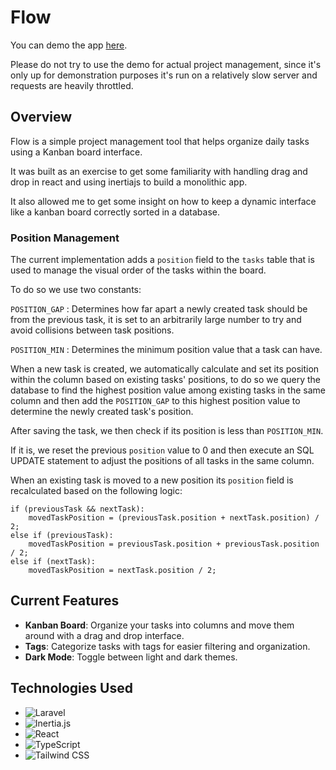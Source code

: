 # Flow

You can demo the app [here](https://flow-app-vamzl.ondigitalocean.app/).

Please do not try to use the demo for actual project management, since it's only up for demonstration purposes it's run on a
relatively slow server and requests are heavily throttled.

## Overview

Flow is a simple project management tool that helps organize daily tasks using a Kanban board interface.

It was built as an exercise to get some familiarity with handling drag and drop in react and using inertiajs to build a monolithic app.

It also allowed me to get some insight on how to keep a dynamic interface like a kanban board correctly sorted in a database.

### Position Management

The current implementation adds a `position` field to the `tasks` table that is used to manage the visual order of the tasks within the board.

To do so we use two constants:

`POSITION_GAP` : Determines how far apart a newly created task should be from the previous task, it is set to an arbitrarily large number to try and avoid collisions between task positions.

`POSITION_MIN` : Determines the minimum position value that a task can have.

When a new task is created, we automatically calculate and set its position within the column based on existing tasks' positions,
to do so we query the database to find the highest position value among existing tasks in the same column and then add the `POSITION_GAP` to this highest position value to determine the newly created task's position.

After saving the task, we then check if its position is less than `POSITION_MIN`.

If it is, we reset the previous `position` value to 0 and then execute an SQL UPDATE statement to adjust the positions of all tasks in the same column.

When an existing task is moved to a new position its `position` field is recalculated based on the following logic:

```
if (previousTask && nextTask):
    movedTaskPosition = (previousTask.position + nextTask.position) / 2;
else if (previousTask):
    movedTaskPosition = previousTask.position + previousTask.position / 2;
else if (nextTask):
    movedTaskPosition = nextTask.position / 2;
```

## Current Features

- **Kanban Board**: Organize your tasks into columns and move them around with a drag and drop interface.
- **Tags**: Categorize tasks with tags for easier filtering and organization.
- **Dark Mode**: Toggle between light and dark themes.

## Technologies Used

- ![Laravel](https://img.shields.io/badge/Laravel-%23FF2D20.svg?style=for-the-badge&logo=laravel&logoColor=white)
- ![Inertia.js](https://img.shields.io/badge/Inertia.js-%231E64A1.svg?style=for-the-badge&logo=inertia&logoColor=white)
- ![React](https://img.shields.io/badge/React-%2361DAFB.svg?style=for-the-badge&logo=react&logoColor=white)
- ![TypeScript](https://img.shields.io/badge/TypeScript-%23778BF5.svg?style=for-the-badge&logo=typescript&logoColor=white)
- ![Tailwind CSS](https://img.shields.io/badge/Tailwind%20CSS-%2314A0F4.svg?style=for-the-badge&logo=tailwind-css&logoColor=white)
